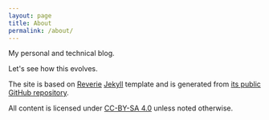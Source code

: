 ```yaml
---
layout: page
title: About
permalink: /about/
---
```


My personal and technical blog.

Let's see how this evolves.

The site is based on [Reverie](https://github.com/amitmerchant1990/reverie)
[Jekyll](https://jekyllrb.com/) template and is generated from
[its public GitHub repository](https://github.com/strohel/strohel.github.io).

All content is licensed under [CC-BY-SA 4.0](https://creativecommons.org/licenses/by-sa/4.0/)
unless noted otherwise.
